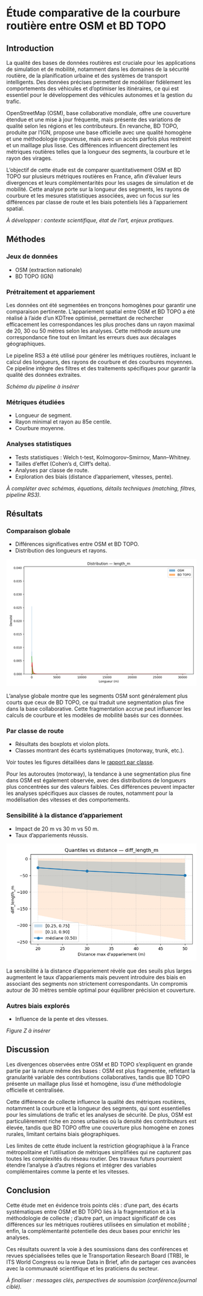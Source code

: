 # Étude comparative de la courbure routière entre OSM et BD TOPO
## Introduction
La qualité des bases de données routières est cruciale pour les applications de simulation et de mobilité, notamment dans les domaines de la sécurité routière, de la planification urbaine et des systèmes de transport intelligents. Des données précises permettent de modéliser fidèlement les comportements des véhicules et d’optimiser les itinéraires, ce qui est essentiel pour le développement des véhicules autonomes et la gestion du trafic.

OpenStreetMap (OSM), base collaborative mondiale, offre une couverture étendue et une mise à jour fréquente, mais présente des variations de qualité selon les régions et les contributeurs. En revanche, BD TOPO, produite par l’IGN, propose une base officielle avec une qualité homogène et une méthodologie rigoureuse, mais avec un accès parfois plus restreint et un maillage plus lisse. Ces différences influencent directement les métriques routières telles que la longueur des segments, la courbure et le rayon des virages.

L’objectif de cette étude est de comparer quantitativement OSM et BD TOPO sur plusieurs métriques routières en France, afin d’évaluer leurs divergences et leurs complémentarités pour les usages de simulation et de mobilité. Cette analyse porte sur la longueur des segments, les rayons de courbure et les mesures statistiques associées, avec un focus sur les différences par classe de route et les biais potentiels liés à l’appariement spatial.

*À développer : contexte scientifique, état de l’art, enjeux pratiques.*

## Méthodes
### Jeux de données
- OSM (extraction nationale)
- BD TOPO (IGN)
### Prétraitement et appariement
Les données ont été segmentées en tronçons homogènes pour garantir une comparaison pertinente. L’appariement spatial entre OSM et BD TOPO a été réalisé à l’aide d’un KDTree optimisé, permettant de rechercher efficacement les correspondances les plus proches dans un rayon maximal de 20, 30 ou 50 mètres selon les analyses. Cette méthode assure une correspondance fine tout en limitant les erreurs dues aux décalages géographiques.

Le pipeline RS3 a été utilisé pour générer les métriques routières, incluant le calcul des longueurs, des rayons de courbure et des courbures moyennes. Ce pipeline intègre des filtres et des traitements spécifiques pour garantir la qualité des données extraites.

*Schéma du pipeline à insérer*

### Métriques étudiées
- Longueur de segment.
- Rayon minimal et rayon au 85e centile.
- Courbure moyenne.
### Analyses statistiques
- Tests statistiques : Welch t-test, Kolmogorov–Smirnov, Mann–Whitney.
- Tailles d’effet (Cohen’s d, Cliff’s delta).
- Analyses par classe de route.
- Exploration des biais (distance d’appariement, vitesses, pente).

*À compléter avec schémas, équations, détails techniques (matching, filtres, pipeline RS3).*

## Résultats
### Comparaison globale
- Différences significatives entre OSM et BD TOPO.
- Distribution des longueurs et rayons.

![Distributions globales](assets/reports/global_20250922_095722/length_m__hist_kde.png)

L’analyse globale montre que les segments OSM sont généralement plus courts que ceux de BD TOPO, ce qui traduit une segmentation plus fine dans la base collaborative. Cette fragmentation accrue peut influencer les calculs de courbure et les modèles de mobilité basés sur ces données.

### Par classe de route
- Résultats des boxplots et violon plots.
- Classes montrant des écarts systématiques (motorway, trunk, etc.).

Voir toutes les figures détaillées dans le [rapport par classe](reports/curvature_by_class.md).

Pour les autoroutes (motorway), la tendance à une segmentation plus fine dans OSM est également observée, avec des distributions de longueurs plus concentrées sur des valeurs faibles. Ces différences peuvent impacter les analyses spécifiques aux classes de routes, notamment pour la modélisation des vitesses et des comportements.

### Sensibilité à la distance d’appariement
- Impact de 20 m vs 30 m vs 50 m.
- Taux d’appariements réussis.

![Bias sweep — longueur](assets/img/quantiles/quantiles_diff_length_m.png)

La sensibilité à la distance d’appariement révèle que des seuils plus larges augmentent le taux d’appariements mais peuvent introduire des biais en associant des segments non strictement correspondants. Un compromis autour de 30 mètres semble optimal pour équilibrer précision et couverture.

### Autres biais explorés
- Influence de la pente et des vitesses.

*Figure Z à insérer*

## Discussion
Les divergences observées entre OSM et BD TOPO s’expliquent en grande partie par la nature même des bases : OSM est plus fragmentée, reflétant la granularité variable des contributions collaboratives, tandis que BD TOPO présente un maillage plus lissé et homogène, issu d’une méthodologie officielle et centralisée.

Cette différence de collecte influence la qualité des métriques routières, notamment la courbure et la longueur des segments, qui sont essentielles pour les simulations de trafic et les analyses de sécurité. De plus, OSM est particulièrement riche en zones urbaines où la densité des contributeurs est élevée, tandis que BD TOPO offre une couverture plus homogène en zones rurales, limitant certains biais géographiques.

Les limites de cette étude incluent la restriction géographique à la France métropolitaine et l’utilisation de métriques simplifiées qui ne capturent pas toutes les complexités du réseau routier. Des travaux futurs pourraient étendre l’analyse à d’autres régions et intégrer des variables complémentaires comme la pente et les vitesses.

## Conclusion
Cette étude met en évidence trois points clés : d’une part, des écarts systématiques entre OSM et BD TOPO liés à la fragmentation et à la méthodologie de collecte ; d’autre part, un impact significatif de ces différences sur les métriques routières utilisées en simulation et mobilité ; enfin, la complémentarité potentielle des deux bases pour enrichir les analyses.

Ces résultats ouvrent la voie à des soumissions dans des conférences et revues spécialisées telles que le Transportation Research Board (TRB), le ITS World Congress ou la revue Data in Brief, afin de partager ces avancées avec la communauté scientifique et les praticiens du secteur.

*À finaliser : messages clés, perspectives de soumission (conférence/journal ciblé).*